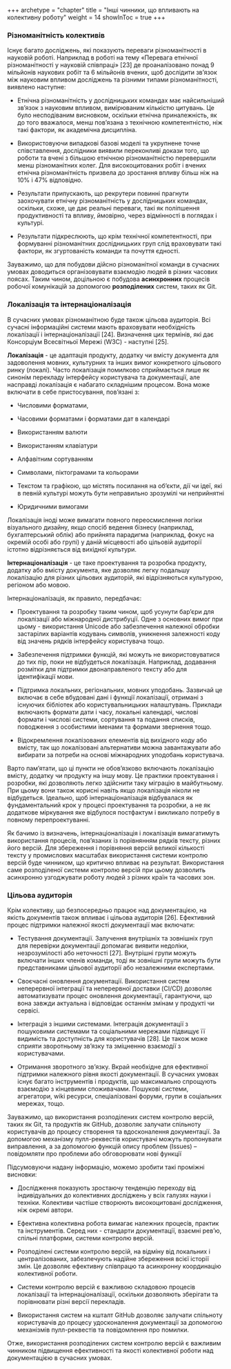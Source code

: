 +++
archetype = "chapter"
title = "Інші чинники, що впливають на колективну роботу"
weight = 14
showInToc = true
+++

### **Різноманітність колективів**

Існує багато досліджень, які показують переваги різноманітності в
науковій роботі. Наприклад в роботі на тему «Перевага етнічної
різноманітності у науковій співпраці» [23] де проаналізовано понад 9
мільйонів наукових робіт та 6 мільйонів вчених, щоб дослідити зв’язок
між науковим впливом досліджень та різними типами різноманітності,
виявлено наступне:

-   Етнічна різноманітність у дослідницьких командах має найсильніший
    зв’язок з науковим впливом, вимірюваним кількістю цитувань. Це було
    несподіваним висновком, оскільки етнічна приналежність, як до того
    вважалося, менш пов’язана з технічною компетентністю, ніж такі
    фактори, як академічна дисципліна.

-   Використовуючи випадкові базові моделі та укрупнене точне
    співставлення, дослідники виявили переконливі докази того, що роботи
    та вчені з більшою етнічною різноманітністю перевершили менш
    різноманітних колег. Для високоцитованих робіт і вчених етнічна
    різноманітність призвела до зростання впливу більш ніж на 10% і 47%
    відповідно.

-   Результати припускають, що рекрутери повинні прагнути заохочувати
    етнічну різноманітність у дослідницьких командах, оскільки, схоже,
    це дає реальні переваги, такі як поліпшення продуктивності та
    впливу, ймовірно, через відмінності в поглядах і культурі.

-   Результати підкреслюють, що крім технічної компетентності, при
    формуванні різноманітних дослідницьких груп слід враховувати такі
    фактори, як згуртованість команди та почуття єдності.

Зауважимо, що для побудови дійсно різноманітної команди в сучасних
умовах доводиться організовувати взаємодію людей в різних часових
поясах. Таким чином, доцільною є побудова **асинхронних** процесів
робочої комунікацій за допомогою **розподілених** систем, таких як Git.

### **Локалізація та інтернаціоналізація**

В сучасних умовах різноманітною буде також цільова аудиторія. Всі
сучасні інформаційні системи мають враховувати необхідність локалізації
і інтернаціоналізації [24]. Визначення цих термінів, які дає
Консорціум Всесвітньої Мережі (W3C) - наступні [25].

**Локалізація** - це адаптація продукту, додатку чи вмісту документа для
задоволення мовних, культурних та інших вимог конкретного цільового
ринку (локалі). Часто локалізація помилково сприймається лише як синонім
перекладу інтерфейсу користувача та документації, але насправді
локалізація є набагато складнішим процесом. Вона може включати в себе
пристосування, пов’язані з:

-   Числовими форматами,

-   Часовими форматами і форматами дат в календарі

-   Використанням валюти

-   Використанням клавіатури

-   Алфавітним сортуванням

-   Символами, піктограмами та кольорами

-   Текстом та графікою, що містять посилання на об’єкти, дії чи ідеї,
    які в певній культурі можуть бути неправильно зрозумілі чи
    неприйнятні

-   Юридичними вимогами

Локалізація іноді може вимагати повного переосмислення логіки
візуального дизайну, якщо спосіб ведення бізнесу (наприклад,
бухгалтерський облік) або прийнята парадигма (наприклад, фокус на
окремій особі або групі) у даній місцевості або цільовій аудиторії
істотно відрізняється від вихідної культури.

**Інтернаціоналізація** - це таке проектування та розробка продукту,
додатку або вмісту документа, яке дозволяє легку подальшу локалізацію
для різних цільових аудиторій, які відрізняються культурою, регіоном або
мовою.

Інтернаціоналізація, як правило, передбачає:

-   Проектування та розробку таким чином, щоб усунути бар’єри для
    локалізації або міжнародної дистрибуції. Одне з основних вимог при
    цьому - використання Unicode або забезпечення належної обробки
    застарілих варіантів кодувань символів, уникнення залежності коду
    від значень рядків інтерфейсу користувача тощо.

-   Забезпечення підтримки функцій, які можуть не використовуватися до
    тих пір, поки не відбудеться локалізація. Наприклад, додавання
    розмітки для підтримки двонаправленого тексту або для ідентифікації
    мови.

-   Підтримка локальних, регіональних, мовних уподобань. Зазвичай це
    включає в себе вбудовані дані і функції локалізації, отримані з
    існуючих бібліотек або користувальницьких налаштувань. Приклади
    включають формати дати і часу, локальні календарі, числові формати і
    числові системи, сортування та подання списків, поводження з
    особистими іменами та формами звернення тощо.

-   Відокремлення локалізованих елементів від вихідного коду або вмісту,
    так що локалізовані альтернативи можна завантажувати або вибирати за
    потреби на основі міжнародних уподобань користувача.

Варто памʼятати, що ці пункти не обов’язково включають локалізацію
вмісту, додатку чи продукту на іншу мову. Це практики проектування і
розробки, які дозволяють легко здійснити таку міграцію в майбутньому.
При цьому вони також корисні навіть якщо локалізація ніколи не
відбудеться. Ідеально, щоб інтернаціоналізація відбувалася як
фундаментальний крок у процесі проектування та розробки, а не як
додаткове міркування яке відбулося постфактум і викликало потребу в
повному перепроектуванні.

Як бачимо із визначень, інтернаціоналізація і локалізація вимагатимуть
використання процесів, повʼязаних із порівнянням рядків тексту, різних
його версій. Для збереження і порівняння версій великої кількості тексту
у промислових масштабах використання системи контролю версій буде
чинником, що критично впливає на результат. Використання саме
розподіленої системи контролю версій при цьому дозволить асинхронно
узгоджувати роботу людей з різних країн та часових зон.

### **Цільова аудиторія**

Крім колективу, що безпосередньо працює над документацією, на якість
документів також впливає і цільова аудиторія [26]. Ефективний процес
підтримки належної якості документації має включати:

-   Тестування документації. Залучення внутрішніх та зовнішніх груп для
    перевірки документації допомагає виявити недоліки, незрозумілості
    або неточності [27]. Внутрішні групи можуть включати інших членів
    команди, тоді як зовнішні групи можуть бути представниками цільової
    аудиторії або незалежними експертами.

-   Своєчасні оновлення документації. Використання систем неперервної
    інтеграції та неперервної доставки (CI/CD) дозволяє автоматизувати
    процес оновлення документації, гарантуючи, що вона завжди актуальна
    і відповідає останнім змінам у продукті чи сервісі.

-   Інтеграція з іншими системами. Інтеграція документації з пошуковими
    системами та соціальними мережами підвищує її видимість та
    доступність для користувачів [28]. Це також може сприяти
    зворотньому зв’язку та зміцненню взаємодії з користувачами.

-   Отримання зворотного звʼязку. Вкрай необхідне для ефективної
    підтримки належного рівня якості документації. В сучасних умовах
    існує багато інструментів і продуктів, що максимально спрощують
    взаємодію з кінцевими споживачами. Пошукові системи, агрегатори,
    wiki ресурси, спеціалізовані форуми, групи в соціальних мережах,
    тощо.

Зауважимо, що використання розподілених систем контролю версій, таких як
Git, та продуктів як GitHub, дозволяє залучати спільноту користувачів до
процесу створення та вдосконалення документації. За допомогою механізму
пулл-реквестів користувачі можуть пропонувати виправлення, а за
допомогою функцій опису проблем (Issues) – повідомляти про проблеми або
обговорювати нові функції

Підсумовуючи надану інформацію, можемо зробити такі проміжні висновки:

-   Дослідження показують зростаючу тенденцію переходу від
    індивідуальних до колективних досліджень у всіх галузях науки і
    техніки. Колективи частіше створюють високоцитовані дослідження, ніж
    окремі автори.

-   Ефективна колективна робота вимагає належних процесів, практик та
    інструментів. Серед них - стандарти документації, взаємні рев’ю,
    спільні платформи, системи контролю версій.

-   Розподілені системи контролю версій, на відміну від локальних і
    централізованих, забезпечують надійне збереження всієї історії змін.
    Це дозволяє ефективну співпрацю та асинхронну координацію
    колективної роботи.

-   Системи контролю версій є важливою складовою процесів локалізації та
    інтернаціоналізації, оскільки дозволяють зберігати та порівнювати
    різні версії перекладів.

-   Використання систем на кшталт GitHub дозволяє залучати спільноту
    користувачів до процесу удосконалення документації за допомогою
    механізмів пулл-реквестів та повідомлення про помилки.

Отже, використання розподілених систем контролю версій є важливим
чинником підвищення ефективності та якості колективної роботи над
документацією в сучасних умовах.
